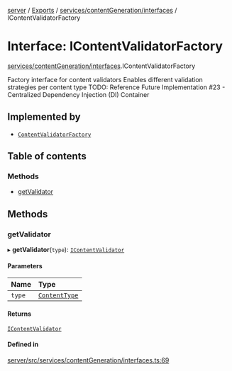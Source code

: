 [server](../README.md) / [Exports](../modules.md) / [services/contentGeneration/interfaces](../modules/services_contentGeneration_interfaces.md) / IContentValidatorFactory

# Interface: IContentValidatorFactory

[services/contentGeneration/interfaces](../modules/services_contentGeneration_interfaces.md).IContentValidatorFactory

Factory interface for content validators
Enables different validation strategies per content type
TODO: Reference Future Implementation #23 - Centralized Dependency Injection (DI) Container

## Implemented by

- [`ContentValidatorFactory`](../classes/services_contentGeneration_ContentValidatorFactory.ContentValidatorFactory.md)

## Table of contents

### Methods

- [getValidator](services_contentGeneration_interfaces.IContentValidatorFactory.md#getvalidator)

## Methods

### getValidator

▸ **getValidator**(`type`): [`IContentValidator`](services_contentGeneration_interfaces.IContentValidator.md)

#### Parameters

| Name | Type |
| :------ | :------ |
| `type` | [`ContentType`](../modules/types_Content.md#contenttype) |

#### Returns

[`IContentValidator`](services_contentGeneration_interfaces.IContentValidator.md)

#### Defined in

[server/src/services/contentGeneration/interfaces.ts:69](https://github.com/niklas-joh/french-learning-platform/blob/f88c80a984d39a715bd427891d156cc94cff3831/server/src/services/contentGeneration/interfaces.ts#L69)
